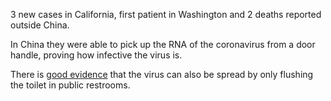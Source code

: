 3 new cases in California, first patient in Washington and 2 deaths reported outside China. 

In China they were able to pick up the RNA of the coronavirus from a door handle, proving how infective the virus is.

There is [good evidence](https://doi.org/10.1111/j.1365-2672.2005.02610.x) that the virus can also be spread by only flushing the toilet in public restrooms.
